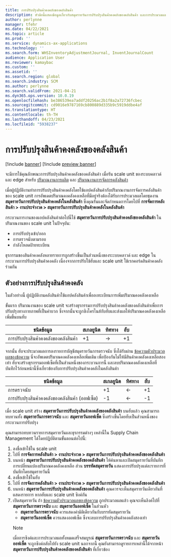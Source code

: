 ```yaml
---
title: การปรับปรุงสินค้าคงคลังของคลังสินค้า
description: หัวข้อนี้แสดงข้อมูลเกี่ยวกับสมุดรายวันการปรับปรุงสินค้าคงคลังของคลังสินค้า และการประมวลผลเมื่อคุณใช้ scale unit
author: perlynne
manager: tfehr
ms.date: 04/22/2021
ms.topic: article
ms.prod: ''
ms.service: dynamics-ax-applications
ms.technology: ''
ms.search.form: WHSInventoryAdjustmentJournal, InventJournalCount
audience: Application User
ms.reviewer: kamaybac
ms.custom: ''
ms.assetid: ''
ms.search.region: global
ms.search.industry: SCM
ms.author: perlynne
ms.search.validFrom: 2021-04-21
ms.dyn365.ops.version: 10.0.19
ms.openlocfilehash: be386539ea7addf20256ac2b1f8a2a72736fcbec
ms.sourcegitcommit: cd9016e9787169cb800889d335b9c5919ddbe4af
ms.translationtype: HT
ms.contentlocale: th-TH
ms.lasthandoff: 04/23/2021
ms.locfileid: "5938237"
---
```

# <a name="warehouse-inventory-adjustment"></a>การปรับปรุงสินค้าคงคลังของคลังสินค้า

[!include [banner](../includes/banner.md)]
[!include [preview banner](../includes/preview-banner.md)]

จะมีการใช้คุณลักษณะการปรับปรุงสินค้าคงคลังของคลังสินค้า เมื่อรัน scale unit ของระบบคลาวด์และ edge สำหรับ [ปริมาณงานการผลิต](cloud-edge-workload-manufacturing.md) และ [ปริมาณงานการจัดการคลังสินค้า](cloud-edge-workload-warehousing.md)

เมื่อผู้ปฏิบัติงานทำการปรับปรุงสินค้าคงคลังโดยใช้แอปคลังสินค้ากับปริมาณงานการจัดการคลังสินค้าของ scale unit การอัพเดตปริมาณคงคลังคงเหลือที่มีอยู่จริงต้องได้รับการประมวลผลโดยชุดงาน **สมุดรายวันการปรับปรุงสินค้าคงคลังในคลังสินค้า** ซึ่งคุณรันและจัดกำหนดการโดยไปที่ **การจัดการคลังสินค้า > งานประจำงวด > สมุดรายวันการปรับปรุงสินค้าคงคลังในคลังสินค้า**

กระบวนการงานของแอปคลังสินค้าต่อไปนี้ใช้ **สมุดรายวันการปรับปรุงสินค้าคงคลังของคลังสินค้า** ในปริมาณงานของ scale unit ในปัจจุบัน:

- การปรับปรุงเข้า/ออก
- การตรวจนับตามรอบ
- กำลังโหลดป้ายทะเบียน

ธุรกรรมของสินค้าคงคลังหลายรายการถูกสร้างขึ้นเป็นส่วนหนึ่งของระะบบคลาวด์ และ edge ในกระบวนการปรับปรุงสินค้าคงคลัง เนื่องจากการปรับใช้ฮับและ scale unit ใช้เรกคอร์ดสินค้าคงคลังร่วมกัน

## <a name="inventory-adjustment-example"></a>ตัวอย่างการปรับปรุงสินค้าคงคลัง

ในตัวอย่างนี้ ผู้ปฏิบัติงานคลังสินค้าใช้แอปคลังสินค้าเพื่อลงทะเบียนการเพิ่มปริมาณคงคลังคงเหลือ

ขั้นแรก ปริมาณงานของ scale unit จะสร้างธุรกรรมการปรับปรุงสินค้าคงคลังของคลังสินค้าเพื่อการปรับปรุงทางกายภาพที่เป็นค่าบวก ซึ่งจากนั้นจะถูกซิงโครไนส์กับฮับและส่งผลให้ปริมาณคงคลังคงเหลือเพิ่มขึ้นบนฮับ

| ชนิดข้อมูล                                    | สเกลยูนิต | ทิศทาง | ฮับ |
|-----------------------------------------|------------|-----------|-----|
| การปรับปรุงสินค้าคงคลังของคลังสินค้า          | +1         | ->        | +1  |

จากนั้น ฮับจะประมวลผลการลงรายการบัญชีสมุดรายวันการตรวจนับ ซึ่งได้รับผ่าน [ข้อความตัวประมวลผลของข้อความ](cloud-edge-message-processor-messages.md) นี่จะอัพเดตปริมาณคงคลังคงเหลือเพิ่มเติม เพื่อป้องกันไม่ให้มีสินค้าคงคลังคงเหลือสองเท่า ฮับจะสร้างธุรกรรมออฟเซ็ตที่เป็นส่วนหนึ่งของกระบวนการนี้ และลบปริมาณคงคลังคงเหลือที่บันทึกไว้ก่อนหน้านี้ซึ่งเกี่ยวข้องกับการปรับปรุงสินค้าคงคลังในคลังสินค้า

| ชนิดข้อมูล                                    | สเกลยูนิต | ทิศทาง | ฮับ |
|-----------------------------------------|------------|-----------|-----|
| การตรวจนับ                                | +1         | <-        | +1  |
| การปรับปรุงสินค้าคงคลังของคลังสินค้า (ออฟเซ็ต) | -1         | <-        | -1  |

เมื่อ scale unit สร้าง **สมุดรายวันการปรับปรุงสินค้าคงคลังของคลังสินค้า** บนฮับแล้ว คุณสามารถทบทวนทั้ง **สมุดรายวันการตรวจนับ** และ **สมุดรายวันออฟเซ็ต** ซึ่งสร้างขึ้นโดยฮับเป็นส่วนหนึ่งของกระบวนการปรับปรุง

คุณสามารถทบทวนรายการสมุดรายวันและธุรกรรมต่างๆ เหล่านี้ใน Supply Chain Management ได้โดยปฏิบัติตามขั้นตอนต่อไปนี้:

1. ลงชื่อเข้าใช้ใน scale unit
1. ไปที่ **การจัดการคลังสินค้า \> งานประจำงวด \> สมุดรายวันการปรับปรุงสินค้าคงคลังของคลังสินค้า**
1. บนหน้า **สมุดรายวันการปรับปรุงสินค้าคงคลังของคลังสินค้า** ให้ค้นหาและเปิดสมุดรายวันที่บันทึกการเปลี่ยนแปลงปริมาณคงคลังคงเหลือ ส่วน **บรรทัดสมุดรายวัน** แสดงการปรับปรุงแต่ละรายการที่บันทึกโดยสมุดรายวันนี้
1. ลงชื่อเข้าใช้ในฮับ
1. ไปที่ **การจัดการคลังสินค้า \> งานประจำงวด \> สมุดรายวันการปรับปรุงสินค้าคงคลังของคลังสินค้า**
1. บนหน้า **สมุดรายวันการปรับปรุงสินค้าคงคลังของคลังสินค้า** คุณควรจะเห็นสมุดรายวันเดียวกันที่แสดงรายการ หากฮับและ scale unit ซิงค์กัน
1. เปิดสมุดรายวัน ถ้า [ข้อความตัวประมวลผลของข้อความ](cloud-edge-message-processor-messages.md) ถูกประมวลผลแล้ว คุณจะเห็นลิงค์ไปที่ **สมุดรายวันการตรวจนับ** และ **สมุดรายวันออฟเซ็ต** ในส่วนหัว
    - **สมุดรายวันการตรวจนับ** ควรแสดงค่ามิติเดียวกันกับบรรทัดสมุดรายวัน
    - **สมุดรายวันออฟเซ็ต** ควรแสดงออฟเซ็ต ซึ่งจะลบการปรับปรุงสินค้าคงคลังสองเท่า
    > [!NOTE]
    > เมื่อการซิงค์และการประมวลผลทั้งหมดเสร็จสมบูรณ์ **สมุดรายวันการตรวจนับ** และ **สมุดรายวันออฟเซ็ต** จะถูกซิงค์กลับไปยัง scale unit นอกจากนี้ คุณยังสามารถดูรายการเหล่านี้ได้จากหน้า **สมุดรายวันการปรับปรุงสินค้าคงคลังของคลังสินค้า** ที่เกี่ยวข้อง
